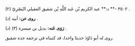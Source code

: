 ٣٥٠٢ -** د:** عبد الكريم بْن عَبد اللَّهِ بْن شقيق العقيلي البَصْرِيّ (٢) .

**روى عن:** أبيه (د) .

**رَوَى عَنه:** بديل بن ميسرة (٣) (د) .

روى له أبو دَاوُدَ حديثا واحدا، قد كتبناه في ترجمة جده شقيق.
